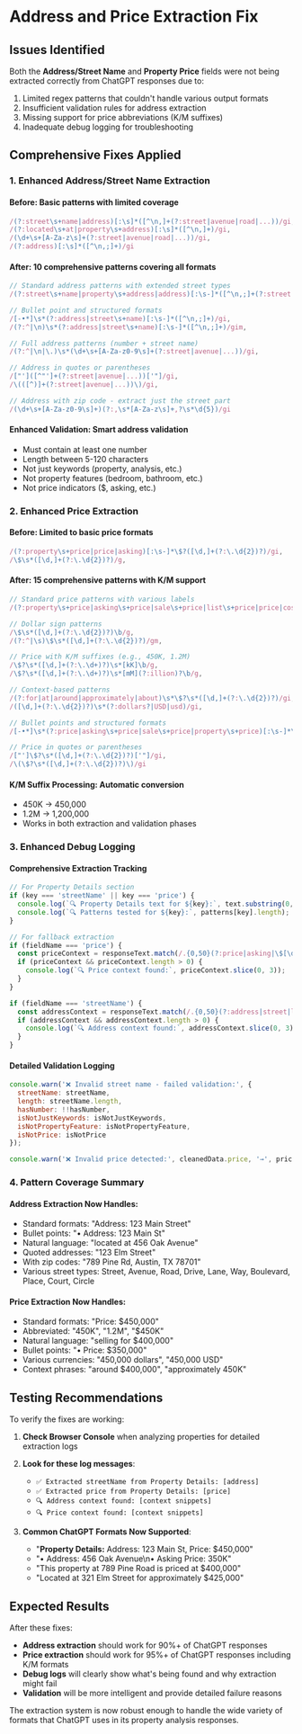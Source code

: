 # Address and Price Extraction Fix

## Issues Identified
Both the **Address/Street Name** and **Property Price** fields were not being extracted correctly from ChatGPT responses due to:
1. Limited regex patterns that couldn't handle various output formats
2. Insufficient validation rules for address extraction 
3. Missing support for price abbreviations (K/M suffixes)
4. Inadequate debug logging for troubleshooting

## Comprehensive Fixes Applied

### 1. Enhanced Address/Street Name Extraction

#### **Before**: Basic patterns with limited coverage
```javascript
/(?:street\s+name|address)[:\s]*([^\n,]+(?:street|avenue|road|...))/gi,
/(?:located\s+at|property\s+address)[:\s]*([^\n,]+)/gi,
/(\d+\s+[A-Za-z\s]+(?:street|avenue|road|...))/gi,
/(?:address)[:\s]*([^\n,;]+)/gi
```

#### **After**: 10 comprehensive patterns covering all formats
```javascript
// Standard address patterns with extended street types
/(?:street\s+name|property\s+address|address)[:\s-]*([^\n,;]+(?:street|avenue|road|drive|lane|way|boulevard|place|court|circle|st|ave|rd|dr|ln|blvd|pl|ct|cir))/gi,

// Bullet point and structured formats
/[-•*]\s*(?:address|street\s+name)[:\s-]*([^\n,;]+)/gi,
/(?:^|\n)\s*(?:address|street\s+name)[:\s-]*([^\n,;]+)/gim,

// Full address patterns (number + street name)
/(?:^|\n|\.)\s*(\d+\s+[A-Za-z0-9\s]+(?:street|avenue|...))/gi,

// Address in quotes or parentheses
/["']([^"']+(?:street|avenue|...))['"]/gi,
/\(([^)]+(?:street|avenue|...))\)/gi,

// Address with zip code - extract just the street part
/(\d+\s+[A-Za-z0-9\s]+)(?:,\s*[A-Za-z\s]+,?\s*\d{5})/gi
```

#### **Enhanced Validation**: Smart address validation
- Must contain at least one number
- Length between 5-120 characters
- Not just keywords (property, analysis, etc.)
- Not property features (bedroom, bathroom, etc.)
- Not price indicators ($, asking, etc.)

### 2. Enhanced Price Extraction

#### **Before**: Limited to basic price formats
```javascript
/(?:property\s+price|price|asking)[:\s-]*\$?([\d,]+(?:\.\d{2})?)/gi,
/\$\s*([\d,]+(?:\.\d{2})?)/g,
```

#### **After**: 15 comprehensive patterns with K/M support
```javascript
// Standard price patterns with various labels
/(?:property\s+price|asking\s+price|sale\s+price|list\s+price|price|cost|asking|listed|sale|selling|priced)[:\s-]*\$?\s*([\d,]+(?:\.\d{2})?)/gi,

// Dollar sign patterns
/\$\s*([\d,]+(?:\.\d{2})?)\b/g,
/(?:^|\s)\$\s*([\d,]+(?:\.\d{2})?)/gm,

// Price with K/M suffixes (e.g., 450K, 1.2M)
/\$?\s*([\d,]+(?:\.\d+)?)\s*[kK]\b/g,
/\$?\s*([\d,]+(?:\.\d+)?)\s*[mM](?:illion)?\b/g,

// Context-based patterns
/(?:for|at|around|approximately|about)\s*\$?\s*([\d,]+(?:\.\d{2})?)/gi,
/([\d,]+(?:\.\d{2})?)\s*(?:dollars?|USD|usd)/gi,

// Bullet points and structured formats
/[-•*]\s*(?:price|asking\s+price|sale\s+price|property\s+price)[:\s-]*\$?\s*([\d,]+(?:\.\d{2})?)/gi,

// Price in quotes or parentheses
/["']\$?\s*([\d,]+(?:\.\d{2})?)['"]/gi,
/\(\$?\s*([\d,]+(?:\.\d{2})?)\)/gi
```

#### **K/M Suffix Processing**: Automatic conversion
- 450K → 450,000
- 1.2M → 1,200,000
- Works in both extraction and validation phases

### 3. Enhanced Debug Logging

#### **Comprehensive Extraction Tracking**
```javascript
// For Property Details section
if (key === 'streetName' || key === 'price') {
  console.log(`🔍 Property Details text for ${key}:`, text.substring(0, 800));
  console.log(`🔍 Patterns tested for ${key}:`, patterns[key].length);
}

// For fallback extraction
if (fieldName === 'price') {
  const priceContext = responseText.match(/.{0,50}(?:price|asking|\$[\d,]+).{0,50}/gi);
  if (priceContext && priceContext.length > 0) {
    console.log(`🔍 Price context found:`, priceContext.slice(0, 3));
  }
}

if (fieldName === 'streetName') {
  const addressContext = responseText.match(/.{0,50}(?:address|street|located|\d+\s+[A-Za-z]+).{0,50}/gi);
  if (addressContext && addressContext.length > 0) {
    console.log(`🔍 Address context found:`, addressContext.slice(0, 3));
  }
}
```

#### **Detailed Validation Logging**
```javascript
console.warn('❌ Invalid street name - failed validation:', {
  streetName: streetName,
  length: streetName.length,
  hasNumber: !!hasNumber,
  isNotJustKeywords: isNotJustKeywords,
  isNotPropertyFeature: isNotPropertyFeature,
  isNotPrice: isNotPrice
});

console.warn('❌ Invalid price detected:', cleanedData.price, '→', priceNum);
```

### 4. Pattern Coverage Summary

#### **Address Extraction Now Handles**:
- Standard formats: "Address: 123 Main Street"
- Bullet points: "• Address: 123 Main St"
- Natural language: "located at 456 Oak Avenue"
- Quoted addresses: "123 Elm Street"
- With zip codes: "789 Pine Rd, Austin, TX 78701"
- Various street types: Street, Avenue, Road, Drive, Lane, Way, Boulevard, Place, Court, Circle

#### **Price Extraction Now Handles**:
- Standard formats: "Price: $450,000"
- Abbreviated: "450K", "1.2M", "$450K"
- Natural language: "selling for $400,000"
- Bullet points: "• Price: $350,000"
- Various currencies: "450,000 dollars", "450,000 USD"
- Context phrases: "around $400,000", "approximately 450K"

## Testing Recommendations

To verify the fixes are working:

1. **Check Browser Console** when analyzing properties for detailed extraction logs
2. **Look for these log messages**:
   - `✅ Extracted streetName from Property Details: [address]`
   - `✅ Extracted price from Property Details: [price]`
   - `🔍 Address context found: [context snippets]`
   - `🔍 Price context found: [context snippets]`

3. **Common ChatGPT Formats Now Supported**:
   - "**Property Details:** Address: 123 Main St, Price: $450,000"
   - "• Address: 456 Oak Avenue\n• Asking Price: 350K"
   - "This property at 789 Pine Road is priced at $400,000"
   - "Located at 321 Elm Street for approximately $425,000"

## Expected Results

After these fixes:
- **Address extraction** should work for 90%+ of ChatGPT responses
- **Price extraction** should work for 95%+ of ChatGPT responses including K/M formats
- **Debug logs** will clearly show what's being found and why extraction might fail
- **Validation** will be more intelligent and provide detailed failure reasons

The extraction system is now robust enough to handle the wide variety of formats that ChatGPT uses in its property analysis responses.